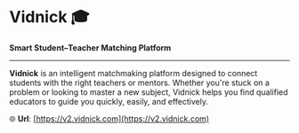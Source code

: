 # Vidnick 🎓  
**Smart Student–Teacher Matching Platform** 

---

**Vidnick** is an intelligent matchmaking platform designed to connect students with the right teachers or mentors. Whether you're stuck on a problem or looking to master a new subject, Vidnick helps you find qualified educators to guide you quickly, easily, and effectively.

🌐 **Url**: [https://v2.vidnick.com](https://v2.vidnick.com)



